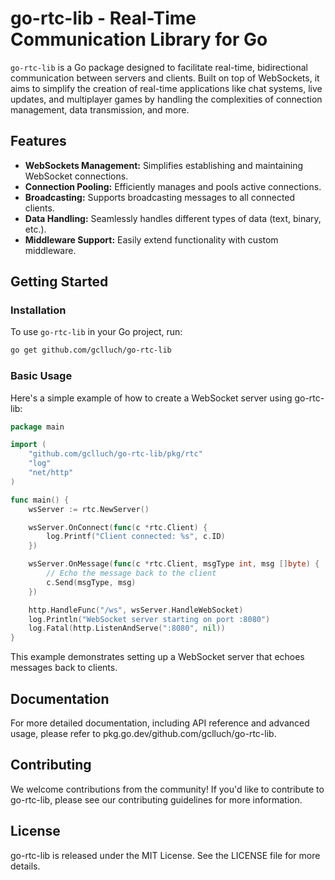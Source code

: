 # go-rtc-lib - Real-Time Communication Library for Go

`go-rtc-lib` is a Go package designed to facilitate real-time, bidirectional communication between servers and clients. Built on top of WebSockets, it aims to simplify the creation of real-time applications like chat systems, live updates, and multiplayer games by handling the complexities of connection management, data transmission, and more.

## Features

- **WebSockets Management:** Simplifies establishing and maintaining WebSocket connections.
- **Connection Pooling:** Efficiently manages and pools active connections.
- **Broadcasting:** Supports broadcasting messages to all connected clients.
- **Data Handling:** Seamlessly handles different types of data (text, binary, etc.).
- **Middleware Support:** Easily extend functionality with custom middleware.

## Getting Started

### Installation

To use `go-rtc-lib` in your Go project, run:

```bash
go get github.com/gclluch/go-rtc-lib
```

### Basic Usage

Here's a simple example of how to create a WebSocket server using go-rtc-lib:

```go
package main

import (
    "github.com/gclluch/go-rtc-lib/pkg/rtc"
    "log"
    "net/http"
)

func main() {
    wsServer := rtc.NewServer()

    wsServer.OnConnect(func(c *rtc.Client) {
        log.Printf("Client connected: %s", c.ID)
    })

    wsServer.OnMessage(func(c *rtc.Client, msgType int, msg []byte) {
        // Echo the message back to the client
        c.Send(msgType, msg)
    })

    http.HandleFunc("/ws", wsServer.HandleWebSocket)
    log.Println("WebSocket server starting on port :8080")
    log.Fatal(http.ListenAndServe(":8080", nil))
}
```

This example demonstrates setting up a WebSocket server that echoes messages back to clients.

## Documentation

For more detailed documentation, including API reference and advanced usage, please refer to pkg.go.dev/github.com/gclluch/go-rtc-lib.

## Contributing

We welcome contributions from the community! If you'd like to contribute to go-rtc-lib, please see our contributing guidelines for more information.

## License

go-rtc-lib is released under the MIT License. See the LICENSE file for more details.